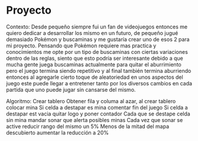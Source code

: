 # Proyecto

Contexto:
Desde pequeño siempre fui un fan de videojuegos entonces me quiero dedicar a desarrollar los mismo en un futuro, de pequeño jugué demasiado Pokémon y buscaminas y me gustaría crear uno de esos 2 para mi proyecto. Pensando que Pokémon requiere mas practica y conocimientos me opte por un tipo de buscaminas con ciertas variaciones dentro de las reglas, siento que esto podría ser interesante debido a que mucha gente juega buscaminas actualmente para quitar el aburrimiento pero el juego termina siendo repetitivo y al final también termina aburriendo entonces al agregarle cierto toque de aleatoriedad en unos aspectos del juego este puede llegar a entretener tanto por los diversos cambios en cada partida que uno puede jugar sin cansarse del mismo.

Algoritmo:
Crear tablero 
Obtener fila y columa al azar, al crear tablero colocar mina
Si celda a destapar es mina comentar fin del juego
Si celda a destapar est vacia quitar logo y poner contador
Cada que se destape celda sin mina mandar sonar que alerta posibles minas
Cada vez que sonar se active reducir rango del mismo un 5%
Menos de la mitad del mapa descubierto aumentar la reducción a 20%
